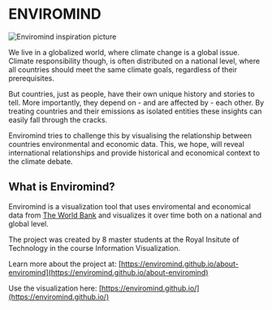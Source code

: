 # ENVIROMIND

![Enviromind inspiration picture](https://github.com/degtor/IVIS17/tree/linking-branch/about-enviromind/map.png "Enviromind")

We live in a globalized world, where climate change is a global issue. Climate responsibility though, is often distributed on a national level, where all countries should meet the same climate goals, regardless of their prerequisites. 

But countries, just as people, have their own unique history and stories to tell. More importantly, they depend on - and are affected by - each other. By treating countries and their emissions as isolated entities these insights can easily fall through the cracks.
 
Enviromind tries to challenge this by visualising the relationship between countries environmental and economic data. This, we hope, will reveal international relationships and provide historical and economical context to the climate debate.

## What is Enviromind?

Enviromind is a visualization tool that uses enviromental and economical data from [The World Bank](http://data.worldbank.org/) and visualizes it over time both on a national and global level. 

The project was created by 8 master students at the Royal Insitute of Technology in the course Information Visualization. 

Learn more about the project at: [https://enviromind.github.io/about-enviromind](https://enviromind.github.io/about-enviromind)

Use the visualization here: [https://enviromind.github.io/](https://enviromind.github.io/)

